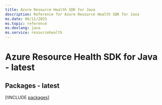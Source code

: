 ```yaml
---
title: Azure Resource Health SDK for Java
description: Reference for Azure Resource Health SDK for Java
ms.date: 06/11/2025
ms.topic: reference
ms.devlang: java
ms.service: resourcehealth
---
```

# Azure Resource Health SDK for Java - latest
## Packages - latest
[!INCLUDE [packages](resource-health-index.md)]